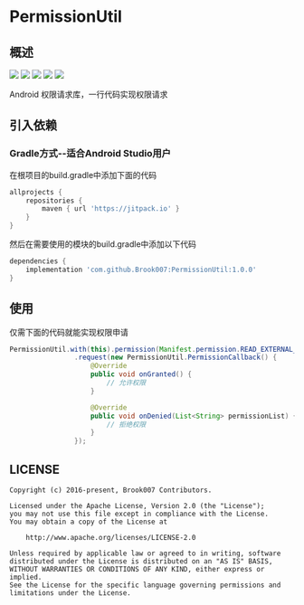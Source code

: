 # PermissionUtil

## 概述
[![](https://jitpack.io/v/Brook007/PermissionUtil.svg)](https://github.com/Brook007/PermissionUtil)
[![](https://img.shields.io/badge/Platform-Android-brightgreen.svg)](https://github.com/Brook007/PermissionUtil)
[![](https://img.shields.io/badge/API_Live-14+-brightgreen.svg)](https://github.com/Brook007/PermissionUtil)
[![](https://img.shields.io/badge/License-Apache_2-brightgreen.svg)](https://github.com/Brook007/PermissionUtil/blob/master/LICENSE)
[![](https://img.shields.io/badge/Author-Brook007-orange.svg)](https://github.com/Brook007)

Android 权限请求库，一行代码实现权限请求

## 引入依赖
### Gradle方式--适合Android Studio用户
在根项目的build.gradle中添加下面的代码
```groovy
allprojects {
    repositories {
        maven { url 'https://jitpack.io' }
    }
}
```

然后在需要使用的模块的build.gradle中添加以下代码
```groovy
dependencies {
    implementation 'com.github.Brook007:PermissionUtil:1.0.0'
}
```

## 使用

仅需下面的代码就能实现权限申请
```java
PermissionUtil.with(this).permission(Manifest.permission.READ_EXTERNAL_STORAGE)
                .request(new PermissionUtil.PermissionCallback() {
                    @Override
                    public void onGranted() {
                        // 允许权限
                    }

                    @Override
                    public void onDenied(List<String> permissionList) {
                        // 拒绝权限
                    }
                });
```

## LICENSE

    Copyright (c) 2016-present, Brook007 Contributors.

    Licensed under the Apache License, Version 2.0 (the "License");
    you may not use this file except in compliance with the License.
    You may obtain a copy of the License at

        http://www.apache.org/licenses/LICENSE-2.0

    Unless required by applicable law or agreed to in writing, software
    distributed under the License is distributed on an "AS IS" BASIS,
    WITHOUT WARRANTIES OR CONDITIONS OF ANY KIND, either express or implied.
    See the License for the specific language governing permissions and
    limitations under the License.
